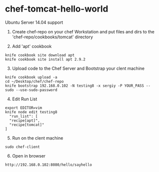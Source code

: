 # chef-tomcat-hello-world

Ubuntu Server 14.04 support

1) Create chef-repo on your chef Workstation and put files and dirs to the 'chef-repo/cookbooks/tomcat' directory

2) Add 'apt' cookbook
```
knife cookbook site download apt
knife cookbook site install apt 2.9.2
```

3) Upload code to the Chef Server and Bootstrap your clent machine
```
knife cookbook upload -a
cd ~/Desktop/chef/chef-repo
knife bootstrap 192.168.0.102 -N testing8 -x sergiy -P YOUR_PASS --sudo --use-sudo-password
```

4) Edit Run List
```
export EDITOR=vim
knife node edit testing8
  "run_list": [
  "recipe[apt]",
  "recipe[tomcat]"
]
```

5) Run on the clent machine
```
sudo chef-client
```

6) Open in browser
```
http://192.168.0.102:8080/hello/sayhello
```
